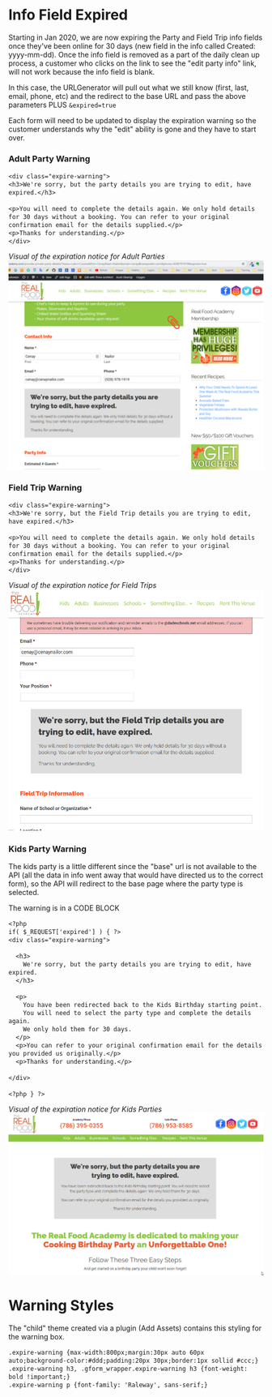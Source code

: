 # Info Field Expired
Starting in Jan 2020, we are now expiring the Party and Field Trip info fields once they've been online for 30 days (new field in the info called Created: yyyy-mm-dd). Once the info field is removed as a part of the daily clean up process, a customer who clicks on the link to see the "edit party info" link, will not work because the info field is blank. 

In this case, the URLGenerator will pull out what we still know (first, last, email, phone, etc) and the redirect to the base URL and pass the above parameters PLUS `&expired=true`

Each form will need to be updated to display the expiration warning so the customer understands why the "edit" ability is gone and they have to start over. 

### Adult Party Warning
```
<div class="expire-warning">
<h3>We're sorry, but the party details you are trying to edit, have expired.</h3>

<p>You will need to complete the details again. We only hold details for 30 days without a booking. You can refer to your original confirmation email for the details supplied.</p>
<p>Thanks for understanding.</p>
</div>
```

_Visual of the expiration notice for Adult Parties_
![Adult Party Expire Notice](/img/adult-party-expiration.jpg)

### Field Trip Warning
```
<div class="expire-warning">
<h3>We're sorry, but the Field Trip details you are trying to edit, have expired.</h3>

<p>You will need to complete the details again. We only hold details for 30 days without a booking. You can refer to your original confirmation email for the details supplied.</p>
<p>Thanks for understanding.</p>
</div>
```

_Visual of the expiration notice for Field Trips_
![Field Trip Expire Notice](/img/field-trip-expiration.jpg)



### Kids Party Warning
The kids party is a little different since the "base" url is not available to the API (all the data in info went away that would have directed us to the correct form), so the API will redirect to the base page where the party type is selected. 

The warning is in a CODE BLOCK
```
<?php
if( $_REQUEST['expired'] ) { ?>
<div class="expire-warning">

  <h3>
  	We're sorry, but the party details you are trying to edit, have expired.
  </h3>

  <p>
    You have been redirected back to the Kids Birthday starting point. 
    You will need to select the party type and complete the details again. 
    We only hold them for 30 days.
  </p>
  <p>You can refer to your original confirmation email for the details you provided us originally.</p>
  <p>Thanks for understanding.</p>
  
</div>

<?php } ?>
```

_Visual of the expiration notice for Kids Parties_
![Kids Party Expire Notice](/img/kids-party-expiration.jpg)


# Warning Styles
The "child" theme created via a plugin (Add Assets) contains this styling for the warning box.  
```
.expire-warning {max-width:800px;margin:30px auto 60px auto;background-color:#ddd;padding:20px 30px;border:1px sollid #ccc;}
.expire-warning h3, .gform_wrapper.expire-warning h3 {font-weight: bold !important;}
.expire-warning p {font-family: 'Raleway', sans-serif;}

```
